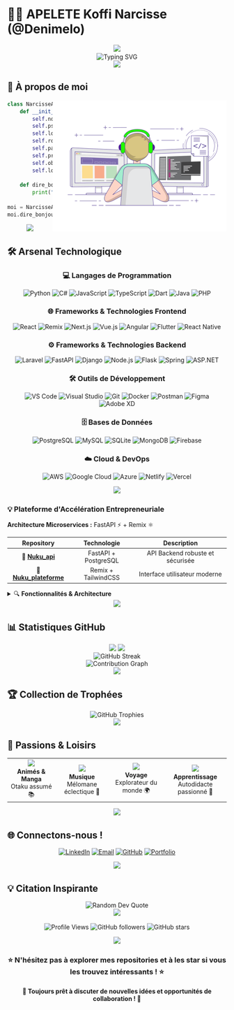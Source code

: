 # 👨‍💻 APELETE Koffi Narcisse (@Denimelo)

<div align="center">
  <img src="https://capsule-render.vercel.app/api?type=waving&color=gradient&customColorList=0,2,2,5,30&height=300&section=header&text=Développeur%20Fullstack&fontSize=50&fontAlignY=38&desc=Créateur%20d'expériences%20numériques%20innovantes&descAlignY=51&descAlign=50&animation=twinkling" />
</div>

<div align="center">
  <img src="https://readme-typing-svg.herokuapp.com?font=Fira+Code&size=28&duration=3000&pause=1000&color=00D9FF&center=true&vCenter=true&multiline=true&width=600&height=200&lines=🚀+Développeur+Fullstack;🎨+UI%2FUX+Designer;📊+Data+Analyst;🤖+Passionné+d'IA+%26+DevOps;🌍+Basé+à+Lomé%2C+Togo" alt="Typing SVG" />
</div>

<div align="center">
  <img src="https://user-images.githubusercontent.com/73097560/115834477-dbab4500-a447-11eb-908a-139a6edaec5c.gif">
</div>

## 🌟 À propos de moi

<img align="right" alt="Coding" width="400" src="https://raw.githubusercontent.com/devSouvik/devSouvik/master/gif3.gif">

```python
class NarcisseAPELETE:
    def __init__(self):
        self.nom = "APELETE Koffi Narcisse"
        self.pseudo = "Denimelo"
        self.localisation = "Lomé, Togo 🇹🇬"
        self.role = "Développeur Fullstack"
        self.passions = ["IA", "Web Dev", "Mobile", "DevOps", "UI/UX", "Data"]
        self.projet_actuel = "NUKU - Plateforme d'accélération"
        self.objectif = "Apprendre & Collaborer"
        self.loisirs = ["Animés", "Manga", "Musique", "Voyage"]
    
    def dire_bonjour(self):
        print("Salut ! Prêt à créer quelque chose d'incroyable ensemble ? 🚀")

moi = NarcisseAPELETE()
moi.dire_bonjour()
```

<div align="center">
  <img src="https://user-images.githubusercontent.com/73097560/115834477-dbab4500-a447-11eb-908a-139a6edaec5c.gif">
</div>

## 🛠️ Arsenal Technologique

<div align="center">

### 💻 Langages de Programmation
![Python](https://img.shields.io/badge/Python-FFD43B?style=for-the-badge&logo=python&logoColor=blue)
![C#](https://img.shields.io/badge/C%23-239120?style=for-the-badge&logo=c-sharp&logoColor=white)
![JavaScript](https://img.shields.io/badge/JavaScript-323330?style=for-the-badge&logo=javascript&logoColor=F7DF1E)
![TypeScript](https://img.shields.io/badge/TypeScript-007ACC?style=for-the-badge&logo=typescript&logoColor=white)
![Dart](https://img.shields.io/badge/Dart-0175C2?style=for-the-badge&logo=dart&logoColor=white)
![Java](https://img.shields.io/badge/Java-ED8B00?style=for-the-badge&logo=openjdk&logoColor=white)
![PHP](https://img.shields.io/badge/PHP-777BB4?style=for-the-badge&logo=php&logoColor=white)

### 🌐 Frameworks & Technologies Frontend
![React](https://img.shields.io/badge/React-20232A?style=for-the-badge&logo=react&logoColor=61DAFB)
![Remix](https://img.shields.io/badge/Remix-000000?style=for-the-badge&logo=remix&logoColor=white)
![Next.js](https://img.shields.io/badge/next.js-000000?style=for-the-badge&logo=nextdotjs&logoColor=white)
![Vue.js](https://img.shields.io/badge/Vue.js-35495E?style=for-the-badge&logo=vuedotjs&logoColor=4FC08D)
![Angular](https://img.shields.io/badge/Angular-DD0031?style=for-the-badge&logo=angular&logoColor=white)
![Flutter](https://img.shields.io/badge/Flutter-02569B?style=for-the-badge&logo=flutter&logoColor=white)
![React Native](https://img.shields.io/badge/React_Native-20232A?style=for-the-badge&logo=react&logoColor=61DAFB)

### ⚙️ Frameworks & Technologies Backend
![Laravel](https://img.shields.io/badge/Laravel-FF2D20?style=for-the-badge&logo=laravel&logoColor=white)
![FastAPI](https://img.shields.io/badge/FastAPI-005571?style=for-the-badge&logo=fastapi)
![Django](https://img.shields.io/badge/Django-092E20?style=for-the-badge&logo=django&logoColor=green)
![Node.js](https://img.shields.io/badge/Node.js-339933?style=for-the-badge&logo=nodedotjs&logoColor=white)
![Flask](https://img.shields.io/badge/Flask-000000?style=for-the-badge&logo=flask&logoColor=white)
![Spring](https://img.shields.io/badge/Spring-6DB33F?style=for-the-badge&logo=spring&logoColor=white)
![ASP.NET](https://img.shields.io/badge/.NET-512BD4?style=for-the-badge&logo=dotnet&logoColor=white)

### 🛠️ Outils de Développement
![VS Code](https://img.shields.io/badge/VSCode-0078D4?style=for-the-badge&logo=visual%20studio%20code&logoColor=white)
![Visual Studio](https://img.shields.io/badge/Visual_Studio-5C2D91?style=for-the-badge&logo=visual%20studio&logoColor=white)
![Git](https://img.shields.io/badge/GIT-E44C30?style=for-the-badge&logo=git&logoColor=white)
![Docker](https://img.shields.io/badge/Docker-2CA5E0?style=for-the-badge&logo=docker&logoColor=white)
![Postman](https://img.shields.io/badge/Postman-FF6C37?style=for-the-badge&logo=postman&logoColor=white)
![Figma](https://img.shields.io/badge/Figma-F24E1E?style=for-the-badge&logo=figma&logoColor=white)
![Adobe XD](https://img.shields.io/badge/Adobe%20XD-470137?style=for-the-badge&logo=Adobe%20XD&logoColor=#FF61F6)

### 🗄️ Bases de Données
![PostgreSQL](https://img.shields.io/badge/PostgreSQL-316192?style=for-the-badge&logo=postgresql&logoColor=white)
![MySQL](https://img.shields.io/badge/MySQL-005C84?style=for-the-badge&logo=mysql&logoColor=white)
![SQLite](https://img.shields.io/badge/SQLite-07405E?style=for-the-badge&logo=sqlite&logoColor=white)
![MongoDB](https://img.shields.io/badge/MongoDB-4EA94B?style=for-the-badge&logo=mongodb&logoColor=white)
![Firebase](https://img.shields.io/badge/firebase-ffca28?style=for-the-badge&logo=firebase&logoColor=black)

### ☁️ Cloud & DevOps
![AWS](https://img.shields.io/badge/Amazon_AWS-FF9900?style=for-the-badge&logo=amazonaws&logoColor=white)
![Google Cloud](https://img.shields.io/badge/Google_Cloud-4285F4?style=for-the-badge&logo=google-cloud&logoColor=white)
![Azure](https://img.shields.io/badge/microsoft%20azure-0089D0?style=for-the-badge&logo=microsoft-azure&logoColor=white)
![Netlify](https://img.shields.io/badge/Netlify-00C7B7?style=for-the-badge&logo=netlify&logoColor=white)
![Vercel](https://img.shields.io/badge/Vercel-000000?style=for-the-badge&logo=vercel&logoColor=white)

</div>

<div align="center">
  <img src="https://user-images.githubusercontent.com/73097560/115834477-dbab4500-a447-11eb-908a-139a6edaec5c.gif">
</div>

### 💡 Plateforme d'Accélération Entrepreneuriale
**Architecture Microservices :** FastAPI ⚡ + Remix ⚛️

| Repository | Technologie | Description |
|:----------:|:-----------:|:-----------:|
| 🔧 **[Nuku_api](https://github.com/Denimelo/Nuku_api)** | FastAPI + PostgreSQL | API Backend robuste et sécurisée |
| 🎨 **[Nuku_plateforme](https://github.com/Denimelo/Nuku_plateforme)** | Remix + TailwindCSS | Interface utilisateur moderne |

<details>
<summary>🔍 <b>Fonctionnalités & Architecture</b></summary>

### 🔧 Backend (FastAPI)
- 👥 **Gestion Multi-Rôles** : Admin, Expert, Entrepreneur
- 🔒 **Authentification JWT** : Sécurité avancée avec tokens
- 🗄️ **Base de données** : PostgreSQL avec ORM SQLAlchemy
- 🌐 **API RESTful** : Architecture scalable et documentée
- ✅ **Validation de données** : Pydantic pour la robustesse
- 📤 **Upload de fichiers** : Gestion des documents entrepreneurs

### 🎨 Frontend (Remix)
- 📋 **Onboarding Intelligent** : Inscription guidée des entrepreneurs
- 🔄 **Interface Interactive** : Dashboard responsive et moderne
- 📊 **Analytics en temps réel** : Métriques et statistiques
- 💬 **Système de Messagerie** : Communication intégrée
- 🎯 **UX Optimisée** : Design centré utilisateur

### 🏗️ Architecture
- 🔄 **Séparation des préoccupations** : Backend/Frontend découplés
- 🚀 **Performance** : SSR avec Remix + API rapide FastAPI
- 🔐 **Sécurité** : Authentification robuste et validation stricte
- 📈 **Scalabilité** : Architecture prête pour la croissance

</details>

<div align="center">
  <img src="https://user-images.githubusercontent.com/73097560/115834477-dbab4500-a447-11eb-908a-139a6edaec5c.gif">
</div>

## 📊 Statistiques GitHub

<div align="center">
  <img height="180em" src="https://github-readme-stats.vercel.app/api?username=Denimelo&show_icons=true&theme=tokyonight&include_all_commits=true&count_private=true&hide_border=true&border_radius=10"/>
  <img height="180em" src="https://github-readme-stats.vercel.app/api/top-langs/?username=Denimelo&layout=compact&langs_count=8&theme=tokyonight&hide_border=true&border_radius=10"/>
</div>

<div align="center">
  <img src="https://github-readme-streak-stats.herokuapp.com/?user=Denimelo&theme=tokyonight&hide_border=true&border_radius=10" alt="GitHub Streak" />
</div>

<div align="center">
  <img src="https://github-readme-activity-graph.vercel.app/graph?username=Denimelo&theme=tokyo-night&bg_color=1a1b27&hide_border=true&border_radius=10" alt="Contribution Graph" />
</div>

<div align="center">
  <img src="https://user-images.githubusercontent.com/73097560/115834477-dbab4500-a447-11eb-908a-139a6edaec5c.gif">
</div>

## 🏆 Collection de Trophées

<div align="center">
  <img src="https://github-profile-trophy.vercel.app/?username=Denimelo&theme=tokyonight&no-frame=true&no-bg=true&margin-w=4&row=2&column=4" alt="GitHub Trophies" />
</div>

<div align="center">
  <img src="https://user-images.githubusercontent.com/73097560/115834477-dbab4500-a447-11eb-908a-139a6edaec5c.gif">
</div>

## 🎯 Passions & Loisirs

<table align="center">
  <tr>
    <td align="center" width="200">
      <img src="https://media.giphy.com/media/LmNwrBhejkK9EFP504/giphy.gif" width="80"/>
      <br><strong>Animés & Manga</strong>
      <br>Otaku assumé 📚
    </td>
    <td align="center" width="200">
      <img src="https://media.giphy.com/media/fAnzw6YK33jMwzp5wp/giphy.gif" width="80"/>
      <br><strong>Musique</strong>
      <br>Mélomane éclectique 🎵
    </td>
    <td align="center" width="200">
      <img src="https://media.giphy.com/media/3oKIPnAiaMCws8nOsE/giphy.gif" width="80"/>
      <br><strong>Voyage</strong>
      <br>Explorateur du monde 🌍
    </td>
    <td align="center" width="200">
      <img src="https://media.giphy.com/media/LaVp0AyqR5bGsC5Cbm/giphy.gif" width="80"/>
      <br><strong>Apprentissage</strong>
      <br>Autodidacte passionné 🧠
    </td>
  </tr>
</table>

<div align="center">
  <img src="https://user-images.githubusercontent.com/73097560/115834477-dbab4500-a447-11eb-908a-139a6edaec5c.gif">
</div>

## 🌐 Connectons-nous !

<div align="center">

[![LinkedIn](https://img.shields.io/badge/LinkedIn-0077B5?style=for-the-badge&logo=linkedin&logoColor=white&labelColor=0077B5)](https://www.linkedin.com/in/narcisse-apelete-a0196329a/)
[![Email](https://img.shields.io/badge/Email-EA4335?style=for-the-badge&logo=gmail&logoColor=white&labelColor=EA4335)](mailto:narcisseapelete11@gmail.com)
[![GitHub](https://img.shields.io/badge/GitHub-181717?style=for-the-badge&logo=github&logoColor=white&labelColor=181717)](https://github.com/Denimelo)
[![Portfolio](https://img.shields.io/badge/Portfolio-FF5722?style=for-the-badge&logo=google-chrome&logoColor=white&labelColor=FF5722)](#)

</div>

<div align="center">
  <img src="https://user-images.githubusercontent.com/73097560/115834477-dbab4500-a447-11eb-908a-139a6edaec5c.gif">
</div>

## 💡 Citation Inspirante

<div align="center">
  <img src="https://quotes-github-readme.vercel.app/api?type=horizontal&theme=tokyonight&border=true" alt="Random Dev Quote"/>
</div>

<div align="center">
  <img src="https://user-images.githubusercontent.com/73097560/115834477-dbab4500-a447-11eb-908a-139a6edaec5c.gif">
</div>


<div align="center">
  
![Profile Views](https://komarev.com/ghpvc/?username=Denimelo&color=blueviolet&style=for-the-badge&label=VISITEURS)
![GitHub followers](https://img.shields.io/github/followers/Denimelo?logo=GitHub&style=for-the-badge&color=blue&labelColor=black)
![GitHub stars](https://img.shields.io/github/stars/Denimelo?affiliations=OWNER%2CCOLLABORATOR&logo=GitHub&style=for-the-badge&color=yellow&labelColor=black)

</div>

<div align="center">
  <img src="https://capsule-render.vercel.app/api?type=waving&color=gradient&customColorList=0,2,2,5,30&height=150&section=footer&animation=twinkling" />
</div>

<div align="center">
  <h3>⭐ N'hésitez pas à explorer mes repositories et à les star si vous les trouvez intéressants ! ⭐</h3>
  <h4>💬 Toujours prêt à discuter de nouvelles idées et opportunités de collaboration ! 🤝</h4>
</div>
